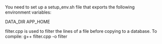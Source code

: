 You need to set up a setup_env.sh file that exports the following environment variables:

DATA_DIR
APP_HOME

filter.cpp is used to filter the lines of a file before copying to a database. To compile:
g++ filter.cpp -o filter
